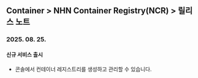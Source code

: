 ## Container > NHN Container Registry(NCR)  > 릴리스 노트

### 2025. 08. 25.

#### 신규 서비스 출시

* 콘솔에서 컨테이너 레지스트리를 생성하고 관리할 수 있습니다.
